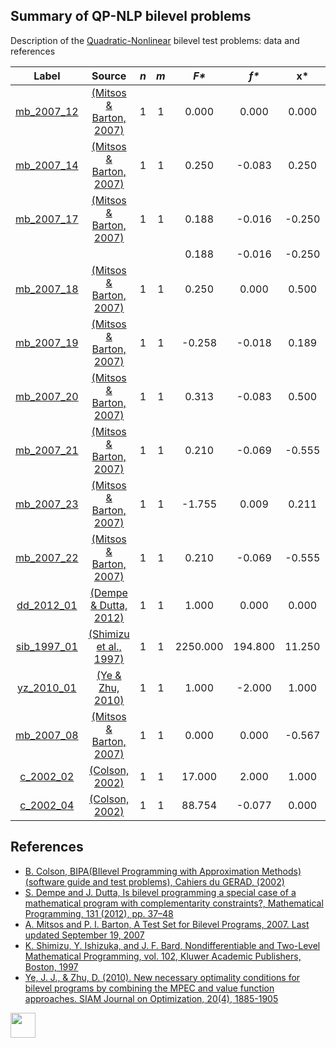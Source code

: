 ##  Summary of QP-NLP bilevel problems

Description of the [Quadratic-Nonlinear](QP-NLP-problems) bilevel test problems: data and references

| Label                              | Source                                                      |  _n_  |  _m_  |   _F*_    |   _f*_  |       __x*__             |               __y*__             |
| :--------------------------------: |:-----------------------------------------------------------:|:-----:|:-----:|:---------:|:-------:|:------------------------:|:--------------------------------:|
| [mb_2007_12](QP-NLP/mb_2007_12)    | [(Mitsos & Barton, 2007)][Mitsos & Barton, 2007]            |  1    |   1   |  0.000    |  0.000  | 0.000                             | 0.000                   |
| [mb_2007_14](QP-NLP/mb_2007_14)    | [(Mitsos & Barton, 2007)][Mitsos & Barton, 2007]            |  1    |   1   |  0.250    | -0.083  | 0.250                             | 0.500                   |
| [mb_2007_17](QP-NLP/mb_2007_17)    | [(Mitsos & Barton, 2007)][Mitsos & Barton, 2007]            |  1    |   1   |  0.188    | -0.016  | -0.250                            | 0.500                   |
|                                    |                                                             |       |       |  0.188    | -0.016  | -0.250                            | -0.500                  |
| [mb_2007_18](QP-NLP/mb_2007_18)    | [(Mitsos & Barton, 2007)][Mitsos & Barton, 2007]            |  1    |   1   |  0.250    |  0.000  | 0.500                             | 0.000                   |
| [mb_2007_19](QP-NLP/mb_2007_19)    | [(Mitsos & Barton, 2007)][Mitsos & Barton, 2007]            |  1    |   1   | -0.258    | -0.018  | 0.189                             | 0.439                   |
| [mb_2007_20](QP-NLP/mb_2007_20)    | [(Mitsos & Barton, 2007)][Mitsos & Barton, 2007]            |  1    |   1   |  0.313    | -0.083  | 0.500                             | 0.500                   |
| [mb_2007_21](QP-NLP/mb_2007_21)    | [(Mitsos & Barton, 2007)][Mitsos & Barton, 2007]            |  1    |   1   |  0.210    | -0.069  | -0.555                            | 0.455                   |
| [mb_2007_23](QP-NLP/mb_2007_23)    | [(Mitsos & Barton, 2007)][Mitsos & Barton, 2007]            |  1    |   1   | -1.755    |  0.009  |  0.211                            | 1.799                   |
| [mb_2007_22](QP-NLP/mb_2007_22)    | [(Mitsos & Barton, 2007)][Mitsos & Barton, 2007]            |  1    |   1   |  0.210    | -0.069  | -0.555                            | 0.455                   |
| [dd_2012_01](QP-NLP/dd_2012_01)    | [(Dempe & Dutta, 2012)][Dempe & Dutta, 2012]                |  1    |   1   |  1.000    | 0.000   | 0.000                             | 0.000                   |
| [sib_1997_01](QP-NLP/sib_1997_01)  | [(Shimizu et al., 1997)][Shimizu et al., 1997]              |  1    |   1   |  2250.000 | 194.800 | 11.250                            | 5.000                   |
| [yz_2010_01](QP-NLP/yz_2010_01)    | [(Ye & Zhu, 2010)][Ye & Zhu, 2010]                          |  1    |   1   |  1.000    | -2.000  | 1.000                             | 1.000                   |
| [mb_2007_08](QP-NLP/mb_2007_08)    | [(Mitsos & Barton, 2007)][Mitsos & Barton, 2007]            |  1    |   1   |  0.000    |  0.000  | -0.567                            | 0.000                   |
| [c_2002_02](QP-NLP/c_2002_02)      | [(Colson, 2002)][Colson, 2002]                              |  1    |   1   |  17.000   | 2.000   | 1.000                             | 0.000                   |
| [c_2002_04](QP-NLP/c_2002_04)      | [(Colson, 2002)][Colson, 2002]                              |  1    |   1   |  88.754   | -0.077  | 0.000                             | 0.579                   |


##  References

 - [B. Colson, BIPA(BIlevel Programming with Approximation Methods)(software guide and test problems), Cahiers du GERAD, (2002)](https://www.gerad.ca/en/papers/G-2002-37/view)
 - [S. Dempe and J. Dutta, Is bilevel programming a special case of a mathematical program with complementarity constraints?, Mathematical Programming, 131 (2012), pp. 37–48](https://doi.org/10.1007/s10107-010-0342-1)
 - [A. Mitsos and P. I. Barton, A Test Set for Bilevel Programs, 2007. Last updated September 19, 2007](https://www.researchgate.net/publication/228455291_A_test_set_for_bilevel_programs)
 - [K. Shimizu, Y. Ishizuka, and J. F. Bard, Nondifferentiable and Two-Level Mathematical Programming, vol. 102, Kluwer Academic Publishers, Boston, 1997](https://doi.org/10.1016/S0377-2217(97)00228-2)
 - [Ye, J. J., & Zhu, D. (2010). New necessary optimality conditions for bilevel programs by combining the MPEC and value function approaches. SIAM Journal on Optimization, 20(4), 1885-1905](https://doi.org/10.1137/080725088)

[<img src="https://cdn1.iconfinder.com/data/icons/MetroStation-PNG/128/MB__home.png" width="40" height="40">](index "Back to homepage")

[Colson, 2002]: https://www.gerad.ca/en/papers/G-2002-37/view
[Dempe & Dutta, 2012]: https://doi.org/10.1007/s10107-010-0342-1
[Mitsos & Barton, 2007]: https://www.researchgate.net/publication/228455291_A_test_set_for_bilevel_programs
[Shimizu et al., 1997]: https://doi.org/10.1016/S0377-2217(97)00228-2
[Ye & Zhu, 2010]: https://doi.org/10.1137/080725088


